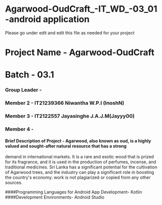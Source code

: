 # Agarwood-OudCraft_-IT_WD_-03_01 -android application
Please go under edit and edit this file as needed for your project

# Project Name - Agarwood-OudCraft 
# Batch - 03.1
### Group Leader - 
### Member 2 - IT21239366 Niwantha W.P.I (InoshN)
### Member 3 - IT2122557 Jayasinghe J.A.J.M(Jayyy00)
### Member 4 - 


#### Brief Description of Project - Agarwood, also known as oud, is a highly valued and sought-after natural resource that has a strong 
demand in international markets. It is a rare and exotic wood that is prized for its fragrance, and it is 
used in the production of perfumes, incense, and traditional medicines. Sri Lanka has a significant 
potential for the cultivation of Agarwood trees, and the industry can play a significant role in boosting 
the country's economy. 
work is not plagiarized or copied from any other sources.

####Programming Languages for Android App Development- Kotlin
####Development Environments- Android Studio
